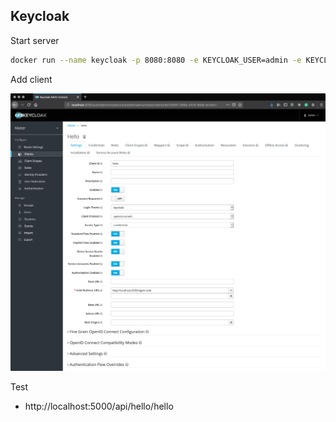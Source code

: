 ## Keycloak

Start server

```bash
docker run --name keycloak -p 8080:8080 -e KEYCLOAK_USER=admin -e KEYCLOAK_PASSWORD=admin jboss/keycloak
```

Add client

![](images/Client.png)

Test

- http://localhost:5000/api/hello/hello